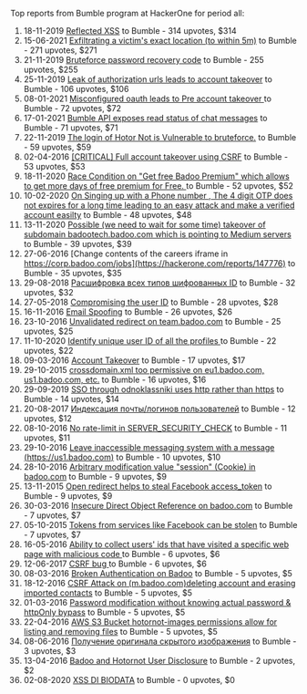 Top reports from Bumble program at HackerOne for period all:

1. 18-11-2019 [Reflected XSS](https://hackerone.com/reports/739601) to Bumble - 314 upvotes, $314
2. 15-06-2021 [Exfiltrating a victim's exact location (to within 5m)](https://hackerone.com/reports/1234406) to Bumble - 271 upvotes, $271
3. 21-11-2019 [Bruteforce password recovery code](https://hackerone.com/reports/743545) to Bumble - 255 upvotes, $255
4. 25-11-2019 [Leak of authorization urls leads to account takeover](https://hackerone.com/reports/746186) to Bumble - 106 upvotes, $106
5. 08-01-2021 [Misconfigured oauth leads to Pre account takeover ](https://hackerone.com/reports/1074047) to Bumble - 72 upvotes, $72
6. 17-01-2021 [Bumble API exposes read status of chat messages](https://hackerone.com/reports/1080437) to Bumble - 71 upvotes, $71
7. 22-11-2019 [The login of Hotor Not is Vulnerable to bruteforce.](https://hackerone.com/reports/744692) to Bumble - 59 upvotes, $59
8. 02-04-2016 [[CRITICAL] Full account takeover using CSRF](https://hackerone.com/reports/127703) to Bumble - 53 upvotes, $53
9. 18-11-2020 [Race Condition on "Get free Badoo Premium" which allows to get more days of free premium for Free. ](https://hackerone.com/reports/1037430) to Bumble - 52 upvotes, $52
10. 10-02-2020 [On Singing up with a Phone number , The 4 digit OTP does not expires for a long time leading to an easy attack and make a verified account easilty](https://hackerone.com/reports/792295) to Bumble - 48 upvotes, $48
11. 13-11-2020 [Possible (we need to wait for some time) takeover of subdomain badootech.badoo.com which is pointing to Medium servers](https://hackerone.com/reports/1034023) to Bumble - 39 upvotes, $39
12. 27-06-2016 [Change contents of the careers iframe in https://corp.badoo.com/jobs](https://hackerone.com/reports/147776) to Bumble - 35 upvotes, $35
13. 29-08-2018 [Расшифровка всех типов шифрованных ID](https://hackerone.com/reports/402410) to Bumble - 32 upvotes, $32
14. 27-05-2018 [Compromising the user ID](https://hackerone.com/reports/358007) to Bumble - 28 upvotes, $28
15. 16-11-2016 [Email Spoofing](https://hackerone.com/reports/182467) to Bumble - 26 upvotes, $26
16. 23-10-2016 [Unvalidated redirect on team.badoo.com](https://hackerone.com/reports/177624) to Bumble - 25 upvotes, $25
17. 11-10-2020 [Identify unique user ID of all the profiles ](https://hackerone.com/reports/1005020) to Bumble - 22 upvotes, $22
18. 09-03-2016 [Account Takeover](https://hackerone.com/reports/121827) to Bumble - 17 upvotes, $17
19. 29-10-2015 [crossdomain.xml too permissive on eu1.badoo.com, us1.badoo.com, etc.](https://hackerone.com/reports/96662) to Bumble - 16 upvotes, $16
20. 29-09-2019 [SSO through odnoklassniki uses http rather than https](https://hackerone.com/reports/703759) to Bumble - 14 upvotes, $14
21. 20-08-2017 [Индексация почты/логинов пользователей](https://hackerone.com/reports/261734) to Bumble - 12 upvotes, $12
22. 08-10-2016 [No rate-limit in SERVER_SECURITY_CHECK](https://hackerone.com/reports/174668) to Bumble - 11 upvotes, $11
23. 29-10-2016 [Leave inaccessible messaging system with a message (https://us1.badoo.com)](https://hackerone.com/reports/178742) to Bumble - 10 upvotes, $10
24. 28-10-2016 [Arbitrary modification value "session" (Cookie) in badoo.com](https://hackerone.com/reports/178567) to Bumble - 9 upvotes, $9
25. 13-11-2015 [Open redirect helps to steal Facebook access_token](https://hackerone.com/reports/99435) to Bumble - 9 upvotes, $9
26. 30-03-2016 [Insecure Direct Object Reference on badoo.com](https://hackerone.com/reports/126861) to Bumble - 7 upvotes, $7
27. 05-10-2015 [Tokens from services like Facebook can be stolen](https://hackerone.com/reports/92472) to Bumble - 7 upvotes, $7
28. 16-05-2016 [Ability to collect users' ids that have visited a specific web page with malicious code ](https://hackerone.com/reports/139192) to Bumble - 6 upvotes, $6
29. 12-06-2017 [CSRF bug ](https://hackerone.com/reports/239170) to Bumble - 6 upvotes, $6
30. 08-03-2016 [Broken Authentication on Badoo](https://hackerone.com/reports/121469) to Bumble - 5 upvotes, $5
31. 18-12-2016 [CSRF Attack on (m.badoo.com)deleting account and erasing imported contacts](https://hackerone.com/reports/192131) to Bumble - 5 upvotes, $5
32. 01-03-2016 [Password modification without knowing actual password & httpOnly bypass](https://hackerone.com/reports/119794) to Bumble - 5 upvotes, $5
33. 22-04-2016 [AWS S3 Bucket hotornot-images permissions allow for listing and removing files](https://hackerone.com/reports/133680) to Bumble - 5 upvotes, $5
34. 08-06-2016 [Получение оригинала скрытого изображения](https://hackerone.com/reports/143669) to Bumble - 3 upvotes, $3
35. 13-04-2016 [Badoo and Hotornot User Disclosure](https://hackerone.com/reports/130453) to Bumble - 2 upvotes, $2
36. 02-08-2020 [XSS DI BIODATA](https://hackerone.com/reports/949823) to Bumble - 0 upvotes, $0
